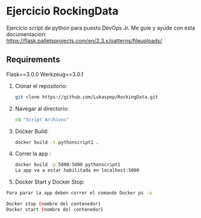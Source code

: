 # Ejercicio RockingData

Ejercicio script de python para puesto DevOps Jr.
Me guie y ayude con esta documentacion: https://flask.palletsprojects.com/en/2.3.x/patterns/fileuploads/

## Requirements

Flask==3.0.0
Werkzeug==3.0.1

1. Clonar el repositorio:

   ```bash
   git clone https://github.com/Lukaspep/RockingData.git

2. Navegar al directorio:

   ```bash
   cd "Script Archivos"
   ```
3. Docker Build:

   ```bash
   docker build -t pythonscript1 .
   ```
4. Correr la app :

   ```bash
   docker build -p 5000:5000 pythonscript1
   La app va a estar habilitada en localhost:5000
   ```

5. Docker Start y Docker Stop:

  ```bash
  Para parar la app deben correr el comando Docker ps -a 

  Docker stop (nombre del contenedor)
  Docker start (nombre del contenedor)
  ```

